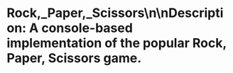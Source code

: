 # Rock,_Paper,_Scissors\n\n**Description:** A console-based implementation of the popular Rock, Paper, Scissors game.
